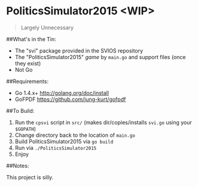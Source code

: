 # PoliticsSimulator2015 \<WIP\>
>Largely Unnecessary

##What's in the Tin:

- The "svi" package provided in the SVIOS repository
- The "PoliticsSimulator2015" _game_ by `main.go` and support files (once they exist)
- Not Go

##Requirements:

- Go 1.4.x+ http://golang.org/doc/install
- GoFPDF https://github.com/jung-kurt/gofpdf

##To Build:

1. Run the `cpsvi` script in `src/` (makes dir/copies/installs `svi.go` using your `$GOPATH`)
2. Change directory back to the location of `main.go`
3. Build PoliticsSimulator2015 via `go build`
4. Run via `./PoliticsSimulator2015`
5. Enjoy

##Notes:

This project is silly.
